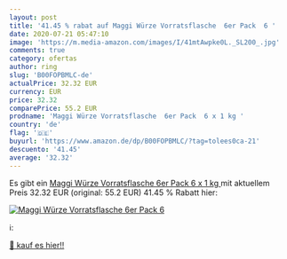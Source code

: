 ```yaml
---
layout: post
title: '41.45 % rabat auf Maggi Würze Vorratsflasche  6er Pack  6 '
date: 2020-07-21 05:47:10
image: 'https://m.media-amazon.com/images/I/41mtAwpke0L._SL200_.jpg'
comments: true
category: ofertas
author: ring
slug: 'B00FOPBMLC-de'
actualPrice: 32.32 EUR
currency: EUR
price: 32.32
comparePrice: 55.2 EUR
prodname: 'Maggi Würze Vorratsflasche  6er Pack  6 x 1 kg '
country: 'de'
flag: '🇩🇪'
buyurl: 'https://www.amazon.de/dp/B00FOPBMLC/?tag=tolees0ca-21'
descuento: '41.45'
average: '32.32'
---
```


Es gibt ein [Maggi Würze Vorratsflasche  6er Pack  6 x 1 kg ](https://www.amazon.de/dp/B00FOPBMLC/?tag=tolees0ca-21) mit aktuellem Preis 32.32 EUR (original: 55.2 EUR) 41.45 % Rabatt hier:

[![Maggi Würze Vorratsflasche  6er Pack  6 ](https://m.media-amazon.com/images/I/41mtAwpke0L._SL200_.jpg)](https://www.amazon.de/dp/B00FOPBMLC/?tag=tolees0ca-21)

ℹ️:


[🛒 kauf es hier!!](https://www.amazon.de/dp/B00FOPBMLC/?tag=tolees0ca-21)

